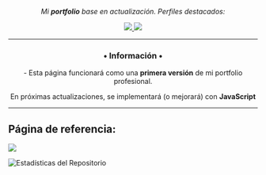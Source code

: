 <p align="center">
  <i>Mi <b>portfolio</b> base en actualización. Perfiles destacados:</i>
  
  <p align="center">
  <a href= "https://github.com/maricarmenta/">
    <img src="https://img.icons8.com/material-outlined/30/689d6a/source-code.png"/>
  </a>

  <a href= "https://www.linkedin.com/in/maricarmenta/">
    <img src="https://img.icons8.com/material-outlined/30/689d6a/linkedin.png"/>
  </a>
  
  </p>
  
  ---
  
  <h3 align="center"> • Información • </h3>
  <p align="center"> - Esta página funcionará como una <b>primera versión</b> de mi portfolio profesional.</p>
  <p align="center"> En próximas actualizaciones, se implementará (o mejorará) con <b>JavaScript</b> </p>

  ---

  <h2> Página de referencia: </h2>
  <img src="https://themewagon.com/wp-content/uploads/2014/06/Free-Personal-Website-Design-HTML5-Template-1.jpg"/>
  
  ![Estadísticas del Repositorio](https://github-readme-stats.vercel.app/api/top-langs/?username=maricarmenta&layout=compact)
